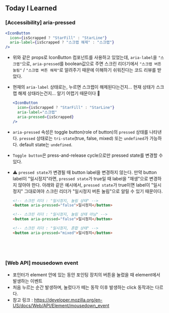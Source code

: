 ## Today I Learned

### [Accessibility] aria-pressed

```jsx
<IconButton
  icon={isScrapped ? "StarFill" : "StarLine"}
  aria-label={isScrapped ? "스크랩 해제" : "스크랩"}
/>
```

- 위와 같은 props로 IconButton 컴포넌트를 사용하고 있었는데, `aria-label`을 `"스크랩"`으로, `aria-pressed`를 boolean값으로 주면 스크린 리더기에서 `"스크랩 버튼 눌림"` / `"스크랩 버튼 해제"`로 알려주기 때문에 이해하기 쉬워진다는 코드 리뷰를 받았다.

- 현재의 `aria-label` 상태로는, 누르면 스크랩이 해제된다는건지... 현재 상태가 스크랩 해제 상태라는건지... 알기 어렵기 때문이다 👀

  ```jsx
  <IconButton
    icon={isScrapped ? "StarFill" : "StarLine"}
    aria-label="스크랩"
    aria-pressed={isScrapped}
  />
  ```

- `aria-pressed` 속성은 toggle button(role of button)의 `pressed` 상태를 나타낸다. `pressed` 상태로는 `tri-state`(true, false, mixed) 또는 `undefined`가 가능하다. default state는 `undefined`.

- `Toggle button`은 press-and-release cycle으로만 pressed state를 변경할 수 있다.

- ⚠️ `pressed state`가 변경될 때 button label을 변경하지 않는다. 만약 button label이 "일시정지"라면, `pressed state`가 true일 때 label을 "재생"으로 변경하지 않아야 한다. 아래와 같은 예시에서, `pressed state`가 true이면 label이 "일시정지" 그대로여야 스크린 리더가 "일시정지 버튼 눌림"으로 알릴 수 있기 때문이다.

  ```html
  <!-- 스크린 리더 : "일시정지, 눌림 상태" -->
  <button aria-pressed="false">일시정지</button>

  <!-- 스크린 리더 : "일시정지, 눌림 상태 아님" -->
  <button aria-pressed="false">일시정지</button>

  <!-- 스크린 리더 : "일시정지, 혼합 상태" -->
  <button aria-pressed="mixed">일시정지</button>
  ```

## <br />

### [Web API] mousedown event

- 포인터가 element 안에 있는 동안 포인팅 장치의 버튼을 눌렀을 때 element에서 발생하는 이벤트
- 처음 누르는 순간 발생하며, 눌렀다가 떼는 동작 이후 발생하는 click 동작과는 다르다.
- 참고 링크 : https://developer.mozilla.org/en-US/docs/Web/API/Element/mousedown_event
